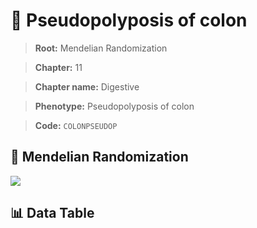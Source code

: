 # 🧪 Pseudopolyposis of colon

> **Root:** Mendelian Randomization

> **Chapter:** 11  

> **Chapter name:** Digestive

> **Phenotype:** Pseudopolyposis of colon  

> **Code:** `COLONPSEUDOP`

## 🧬 Mendelian Randomization  

<img src="/MR/Figures/Forward/COLONPSEUDOP.png"/>

## 📊 Data Table

<CsvTableMRF src="/MR/Data/Forward/COLONPSEUDOP.csv"/>
